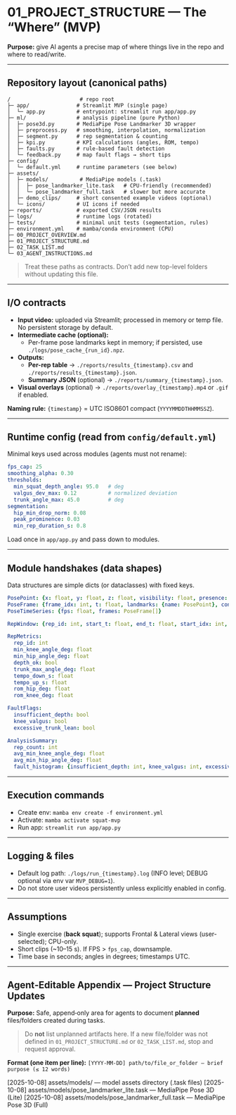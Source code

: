 # 01_PROJECT_STRUCTURE — The “Where” (MVP)

**Purpose:** give AI agents a precise map of where things live in the repo and where to read/write.

---

## Repository layout (canonical paths)

```
/                      # repo root
├─ app/               # Streamlit MVP (single page)
│  └─ app.py          # entrypoint: streamlit run app/app.py
├─ ml/                # analysis pipeline (pure Python)
│  ├─ pose3d.py       # MediaPipe Pose Landmarker 3D wrapper
│  ├─ preprocess.py   # smoothing, interpolation, normalization
│  ├─ segment.py      # rep segmentation & counting
│  ├─ kpi.py          # KPI calculations (angles, ROM, tempo)
│  ├─ faults.py       # rule-based fault detection
│  └─ feedback.py     # map fault flags → short tips
├─ config/
│  └─ default.yml     # runtime parameters (see below)
├─ assets/
│  ├─ models/          # MediaPipe models (.task)
│  │  ├─ pose_landmarker_lite.task   # CPU-friendly (recommended)
│  │  └─ pose_landmarker_full.task   # slower but more accurate
│  ├─ demo_clips/     # short consented example videos (optional)
│  └─ icons/          # UI icons if needed
├─ reports/           # exported CSV/JSON results
├─ logs/              # runtime logs (rotated)
├─ tests/             # minimal unit tests (segmentation, rules)
├─ environment.yml    # mamba/conda environment (CPU)
├─ 00_PROJECT_OVERVIEW.md
├─ 01_PROJECT_STRUCTURE.md
├─ 02_TASK_LIST.md
└─ 03_AGENT_INSTRUCTIONS.md
```

> Treat these paths as contracts. Don’t add new top-level folders without updating this file.

---

## I/O contracts

- **Input video:** uploaded via Streamlit; processed in memory or temp file. No persistent storage by default.  
- **Intermediate cache (optional):**
  - Per-frame pose landmarks kept in memory; if persisted, use `./logs/pose_cache_{run_id}.npz`.
- **Outputs:**
  - **Per-rep table** → `./reports/results_{timestamp}.csv` and `./reports/results_{timestamp}.json`.
  - **Summary JSON** (optional) → `./reports/summary_{timestamp}.json`.
- **Visual overlays** (optional) → `./reports/overlay_{timestamp}.mp4` or `.gif` if enabled.

**Naming rule:** `{timestamp}` = UTC ISO8601 compact (`YYYYMMDDTHHMMSSZ`).

---

## Runtime config (read from `config/default.yml`)

Minimal keys used across modules (agents must not rename):

```yaml
fps_cap: 25
smoothing_alpha: 0.30
thresholds:
  min_squat_depth_angle: 95.0   # deg
  valgus_dev_max: 0.12          # normalized deviation
  trunk_angle_max: 45.0         # deg
segmentation:
  hip_min_drop_norm: 0.08
  peak_prominence: 0.03
  min_rep_duration_s: 0.8
```

Load once in `app/app.py` and pass down to modules.

---

## Module handshakes (data shapes)

Data structures are simple dicts (or dataclasses) with fixed keys.

```yaml
PosePoint: {x: float, y: float, z: float, visibility: float, presence: float}
PoseFrame: {frame_idx: int, t: float, landmarks: {name: PosePoint}, conf: float}
PoseTimeSeries: {fps: float, frames: PoseFrame[]}

RepWindow: {rep_id: int, start_t: float, end_t: float, start_idx: int, end_idx: int}

RepMetrics:
  rep_id: int
  min_knee_angle_deg: float
  min_hip_angle_deg: float
  depth_ok: bool
  trunk_max_angle_deg: float
  tempo_down_s: float
  tempo_up_s: float
  rom_hip_deg: float
  rom_knee_deg: float

FaultFlags:
  insufficient_depth: bool
  knee_valgus: bool
  excessive_trunk_lean: bool

AnalysisSummary:
  rep_count: int
  avg_min_knee_angle_deg: float
  avg_min_hip_angle_deg: float
  fault_histogram: {insufficient_depth: int, knee_valgus: int, excessive_trunk_lean: int}
```

---

## Execution commands

- Create env: `mamba env create -f environment.yml`
- Activate: `mamba activate squat-mvp`
- Run app: `streamlit run app/app.py`

---

## Logging & files

- Default log path: `./logs/run_{timestamp}.log` (INFO level; DEBUG optional via env var `MVP_DEBUG=1`).
- Do not store user videos persistently unless explicitly enabled in config.

---

## Assumptions

- Single exercise (**back squat**); supports Frontal & Lateral views (user-selected); CPU-only.
- Short clips (~10–15 s). If FPS > `fps_cap`, downsample.
- Time base in seconds; angles in degrees; timestamps UTC.

---

## Agent‑Editable Appendix — Project Structure Updates
**Purpose:** Safe, append‑only area for agents to document **planned** files/folders created during tasks.

> Do **not** list unplanned artifacts here. If a new file/folder was not defined in `01_PROJECT_STRUCTURE.md` or `02_TASK_LIST.md`, stop and request approval.

**Format (one item per line):**
`[YYYY-MM-DD] path/to/file_or_folder — brief purpose (≤ 12 words)`

<!-- === BEGIN: AGENT-EDITABLE PROJECT STRUCTURE APPENDIX === -->
<!-- (append new planned file/folder entries below this line) -->
[2025-10-08] assets/models/ — model assets directory (.task files)
[2025-10-08] assets/models/pose_landmarker_lite.task — MediaPipe Pose 3D (Lite)
[2025-10-08] assets/models/pose_landmarker_full.task — MediaPipe Pose 3D (Full)
<!-- === END: AGENT-EDITABLE PROJECT STRUCTURE APPENDIX === -->
